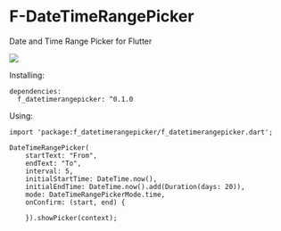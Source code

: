 # F-DateTimeRangePicker
Date and Time Range Picker for Flutter

![](https://raw.githubusercontent.com/longphanmn/f-datetimerangepicker/master/screenshots/sc1.png?token=AUGo18Ndj6dQk9mfcaIq5Cj0FfUS5_Pkks5cfn0JwA%3D%3D)

Installing:

~~~~
dependencies:
  f_datetimerangepicker: ^0.1.0
~~~~
    
Using:

~~~~
import 'package:f_datetimerangepicker/f_datetimerangepicker.dart';

DateTimeRangePicker(
    startText: "From",
    endText: "To",
    interval: 5,
    initialStartTime: DateTime.now(),
    initialEndTime: DateTime.now().add(Duration(days: 20)),
    mode: DateTimeRangePickerMode.time,
    onConfirm: (start, end) {
        
    }).showPicker(context);
~~~~
